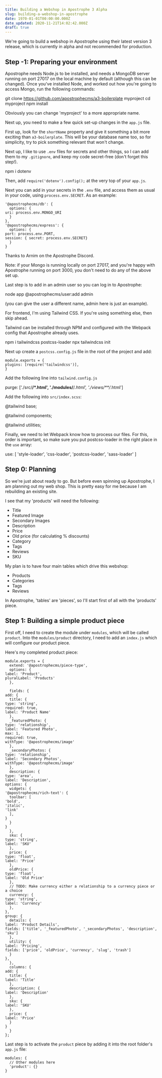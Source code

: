 ```yaml
---
title: Building a Webshop in Apostrophe 3 Alpha
slug: building-a-webshop-in-apostrophe
date: 1970-01-01T00:00:00.000Z
date_updated: 2020-11-21T14:02:42.000Z
draft: true
---
```


We're going to build a webshop in Apostrophe using their latest version 3 release, which is currently in alpha and not recommended for production.

## Step -1: Preparing your environment

Apostrophe needs Node.js to be installed, and needs a MongoDB server running on port 27017 on the local machine by default (although this can be changed). Once you've installed Node, and worked out how you're going to access Mongo, run the following commands:

git clone https://github.com/apostrophecms/a3-boilerplate myproject
cd myproject
npm install

Obviously you can change 'myproject' to a more appropriate name.

Next up, you need to make a few quick set-up changes in the `app.js` file.

First up, look for the `shortName` property and give it something a bit more exciting than `a3-boilerplate`. This will be your database name too, so for simplicity, try to pick something relevant that won't change.

Next up, I like to use `.env` files for secrets and other things, so I can add them to my `.gitignore`, and keep my code secret-free (don't forget this step!).

npm i dotenv

Then, add `require('dotenv').config();` at the very top of your `app.js`.

Next you can add in your secrets in the `.env` file, and access them as usual in your code, using `process.env.SECRET`. As an example:

```
'@apostrophecms/db': {
  options: {
uri: process.env.MONGO_URI
  }
},
'@apostrophecms/express': {
  options: {
port: process.env.PORT,
session: { secret: process.env.SECRET}
  }
}
```

Thanks to Arnim on the Apostrophe Discord.

Note: if your Mongo is running locally on port 27017, and you're happy with Apostrophe running on port 3000, you don't need to do any of the above set up.

Last step is to add in an admin user so you can log in to Apostrophe:

node app @apostrophecms/user:add admin

(you can give the user a different name, admin here is just an example).

For frontend, I'm using Tailwind CSS. If you're using something else, then skip ahead.

Tailwind can be installed through NPM and configured with the Webpack config that Apostrophe already uses.

npm i tailwindcss postcss-loader
npx tailwindcss init

Next up create a `postcss.config.js` file in the root of the project and add:

```
module.exports = {
plugins: [require('tailwindcss')],
}
```

Add the following line into `tailwind.config.js`

purge: ['./src/**/*.html', './modules/**/*.html', './views/**/*.html']

Add the following into `src/index.scss`:

@tailwind base;

@tailwind components;

@tailwind utilities;

Finally, we need to let Webpack know how to process our files. For this, order is important, so make sure you put postcss-loader in the right place in the `use` array:

use: [
'style-loader',
'css-loader',
'postcss-loader',
'sass-loader'
]

## Step 0: Planning

So we're just about ready to go. But before even spinning up Apostrophe, I am planning out my web shop. This is pretty easy for me because I am rebuilding an existing site.

I see that my 'products' will need the following:

- Title
- Featured Image
- Secondary Images
- Description
- Price
- Old price (for calculating % discounts)
- Category
- Tags
- Reviews
- SKU

My plan is to have four main tables which drive this webshop:

- Products
- Categories
- Tags
- Reviews

In Apostrophe, 'tables' are 'pieces', so I'll start first of all with the 'products' piece.

## Step 1: Building a simple product piece

First off, I need to create the module under `modules`, which will be called `product`. Into the `modules/product` directory, I need to add an `index.js` which will configure our product piece.

Here's my completed product piece:

```
module.exports = {
  extend: '@apostrophecms/piece-type',
  options: {
label: 'Product',
pluralLabel: 'Products'
  },

  fields: {
add: {
  title: {
type: 'string',
required: true,
label: 'Product Name'
  },
  _featuredPhoto: {
type: 'relationship',
label: 'Featured Photo',
max: 1,
required: true,
withType: '@apostrophecms/image'
  },
  _secondaryPhotos: {
type: 'relationship',
label: 'Secondary Photos',
withType: '@apostrophecms/image'
  },
  description: {
type: 'area',
label: 'Description',
options: {
  widgets: {
'@apostrophecms/rich-text': {
  toolbar: [
'bold',
'italic',
'link'
  ],
}
  }
}
  },
  sku: {
type: 'string',
label: 'SKU'
  },
  price: {
type: 'float',
label: 'Price'
  },
  oldPrice: {
type: 'float',
label: 'Old Price'
  },
  // TODO: Make currency either a relationship to a currency piece or a choice
  currency: {
type: 'string',
label: 'Currency'
  },
},
group: {
  details: {
label: 'Product Details',
fields: ['title', '_featuredPhoto', '_secondaryPhotos', 'description', 'sku']
  },
  utility: {
label: 'Pricing',
fields: ['price', 'oldPrice', 'currency', 'slug', 'trash']
  }
},
  },
  columns: {
add: {
  title: {
label: 'Title'
  },
  description: {
label: 'Description'
  },
  sku: {
label: 'SKU'
  },
  price: {
label: 'Price'
  }
}
  }
};
```

Last step is to activate the `product` piece by adding it into the root folder's `app.js` file:

```
modules: {
  // Other modules here
  'product': {}
}
```
